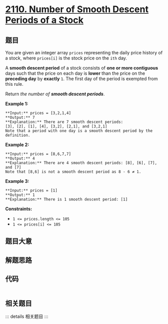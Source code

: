 # [2110. Number of Smooth Descent Periods of a Stock](https://leetcode.com/problems/number-of-smooth-descent-periods-of-a-stock)

## 题目

You are given an integer array `prices` representing the daily price history
of a stock, where `prices[i]` is the stock price on the `ith` day.

A **smooth descent period** of a stock consists of **one or more contiguous**
days such that the price on each day is **lower** than the price on the
**preceding day** by **exactly** `1`. The first day of the period is exempted
from this rule.

Return _the number of **smooth descent periods**_.



**Example 1:**

    
    
    **Input:** prices = [3,2,1,4]
    **Output:** 7
    **Explanation:** There are 7 smooth descent periods:
    [3], [2], [1], [4], [3,2], [2,1], and [3,2,1]
    Note that a period with one day is a smooth descent period by the definition.
    

**Example 2:**

    
    
    **Input:** prices = [8,6,7,7]
    **Output:** 4
    **Explanation:** There are 4 smooth descent periods: [8], [6], [7], and [7]
    Note that [8,6] is not a smooth descent period as 8 - 6 ≠ 1.
    

**Example 3:**

    
    
    **Input:** prices = [1]
    **Output:** 1
    **Explanation:** There is 1 smooth descent period: [1]
    



**Constraints:**

  * `1 <= prices.length <= 105`
  * `1 <= prices[i] <= 105`


## 题目大意

## 解题思路

## 代码

```javascript

```

## 相关题目

::: details 相关题目
:::
